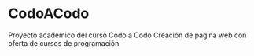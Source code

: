 # CodoACodo
Proyecto academico del curso Codo a Codo
Creación de pagina web con oferta de cursos de programación
